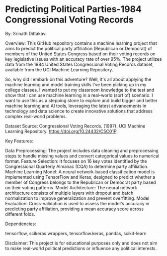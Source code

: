 # Predicting Political Parties-1984 Congressional Voting Records

By: Srinath Dittakavi

Overview:
This GitHub repository contains a machine learning project that aims to predict the political party affiliation (Republican or Democrat) of members of the United States Congress based on their voting records on key legislative issues with an accuracy rate of over 95%. The project utilizes data from the 1984 United States Congressional Voting Records dataset, available from the UCI Machine Learning Repository.

So, why did I embark on this adventure? Well, it's all about applying the machine learning and model training skills I've been picking up in my college classes. I wanted to put my classroom knowledge to the test and show that I can use machine learning in a real-world (sort of) scenario. I want to use this as a stepping stone to explore and build bigger and better machine learning and AI tools, leveraging the latest advancements in technology and data science to create innovative solutions that address complex real-world problems.

Dataset Source:
Congressional Voting Records. (1987). UCI Machine Learning Repository. https://doi.org/10.24432/C5C01P.

Key Features:

Data Preprocessing: The project includes data cleaning and preprocessing steps to handle missing values and convert categorical values to numerical format.
Feature Selection: It focuses on 16 key votes identified by the Congressional Quarterly Almanac (CQA) to determine party affiliation.
Machine Learning Model: A neural network-based classification model is implemented using TensorFlow and Keras, designed to predict whether a member of Congress belongs to the Republican or Democrat party based on their voting patterns.
Model Architecture: The neural network architecture consists of multiple layers with dropout and batch normalization to improve generalization and prevent overfitting.
Model Evaluation: Cross-validation is used to assess the model's accuracy in predicting party affiliation, providing a mean accuracy score across different folds.

Dependencies:

tensorflow, scikeras.wrappers, tensorflow.keras, pandas, scikit-learn

Disclaimer:
This project is for educational purposes only and does not aim to make real-world political predictions or influence any political interests.
